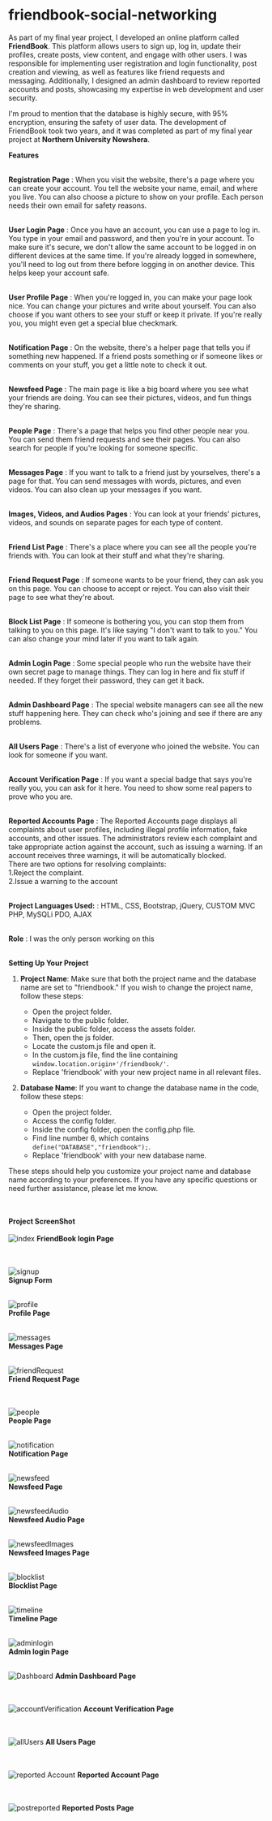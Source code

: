 # friendbook-social-networking


As part of my final year project, I developed an online platform called **FriendBook**. This platform allows users to sign up, log in, update their profiles, create posts, view content, and engage with other users. I was responsible for implementing user registration and login functionality, post creation and viewing, as well as features like friend requests and messaging. Additionally, I designed an admin dashboard to review reported accounts and posts, showcasing my expertise in web development and user security.<br>

I'm proud to mention that the database is highly secure, with 95% encryption, ensuring the safety of user data. The development of FriendBook took two years, and it was completed as part of my final year project at **Northern University Nowshera**.<br>

**Features** <br><br>


**Registration Page** : When you visit the website, there's a page where you can create your account. You tell the website your name, email, and where you live. You can also choose a picture to show on your profile. Each person needs their own email for safety reasons.<br><br>


**User Login Page** : Once you have an account, you can use a page to log in. You type in your email and password, and then you're in your account. To make sure it's secure, we don't allow the same account to be logged in on different devices at the same time. If you're already logged in somewhere, you'll need to log out from there before logging in on another device. This helps keep your account safe.<br><br>

**User Profile Page** : When you're logged in, you can make your page look nice. You can change your pictures and write about yourself. You can also choose if you want others to see your stuff or keep it private. If you're really you, you might even get a special blue checkmark.<br><br>

**Notification Page** : On the website, there's a helper page that tells you if something new happened. If a friend posts something or if someone likes or comments on your stuff, you get a little note to check it out.<br><br>

**Newsfeed Page** : The main page is like a big board where you see what your friends are doing. You can see their pictures, videos, and fun things they're sharing.<br><br>

**People Page** : There's a page that helps you find other people near you. You can send them friend requests and see their pages. You can also search for people if you're looking for someone specific.<br><br>

**Messages Page** :  If you want to talk to a friend just by yourselves, there's a page for that. You can send messages with words, pictures, and even videos. You can also clean up your messages if you want.<br><br>

**Images, Videos, and Audios Pages** : You can look at your friends' pictures, videos, and sounds on separate pages for each type of content.<br><br>

**Friend List Page** : There's a place where you can see all the people you're friends with. You can look at their stuff and what they're sharing.<br><br>

**Friend Request Page** : If someone wants to be your friend, they can ask you on this page. You can choose to accept or reject. You can also visit their page to see what they're about.<br><br>

**Block List Page** : If someone is bothering you, you can stop them from talking to you on this page. It's like saying "I don't want to talk to you." You can also change your mind later if you want to talk again.<br><br>

**Admin Login Page** : Some special people who run the website have their own secret page to manage things. They can log in here and fix stuff if needed. If they forget their password, they can get it back.<br><br>

**Admin Dashboard Page** : The special website managers can see all the new stuff happening here. They can check who's joining and see if there are any problems.<br><br>

**All Users Page** : There's a list of everyone who joined the website. You can look for someone if you want.<br><br>

**Account Verification Page** : If you want a special badge that says you're really you, you can ask for it here. You need to show some real papers to prove who you are.<br><br>

**Reported Accounts Page** : The Reported Accounts page displays all complaints about user profiles, including illegal profile information, fake accounts, and other issues. The administrators review each complaint and take appropriate action against the account, such as issuing a warning. If an account receives three warnings, it will be automatically blocked.<br>
There are two options for resolving complaints:<br>
1.Reject the complaint.<br>
2.Issue a warning to the account<br><br>

**Project Languages Used:** : HTML, CSS, Bootstrap, jQuery, CUSTOM MVC PHP, MySQLi PDO, AJAX<br><br>

**Role** : I was the only person working on this<br><br>

**Setting Up Your Project**<br>

1. **Project Name**:
   Make sure that both the project name and the database name are set to "friendbook." If you wish to change the project name, follow these steps:

   - Open the project folder.
   - Navigate to the public folder.
   - Inside the public folder, access the assets folder.
   - Then, open the js folder.
   - Locate the custom.js file and open it.
   - In the custom.js file, find the line containing `window.location.origin+'/friendbook/'`.
   - Replace 'friendbook' with your new project name in all relevant files.

2. **Database Name**:
   If you want to change the database name in the code, follow these steps:

   - Open the project folder.
   - Access the config folder.
   - Inside the config folder, open the config.php file.
   - Find line number 6, which contains `define("DATABASE","friendbook");`.
   - Replace 'friendbook' with your new database name.

These steps should help you customize your project name and database name according to your preferences. If you have any specific questions or need further assistance, please let me know.<br><br><br>

**Project ScreenShot**<br><br>
![index](https://github.com/CodeZohaib/friendbook-social-networking/assets/142882799/18f22c6f-fe78-484d-bc51-4026c8bce546)
**FriendBook login Page**<br><br><br>

![signup](https://github.com/CodeZohaib/friendbook-social-networking/assets/142882799/688bccd7-33fc-4d78-9b5f-8947c30bbfc5)
<br>**Signup Form**<br><br>

![profile](https://github.com/CodeZohaib/friendbook-social-networking/assets/142882799/e40ef85e-a9e8-46d8-85f1-7b89e3d56e03)
<br>**Profile Page**<br><br>

![messages](https://github.com/CodeZohaib/friendbook-social-networking/assets/142882799/cfd609cf-303a-406e-b55e-47c67cf79a2c)
<br>**Messages Page**<br><br>

![friendRequest](https://github.com/CodeZohaib/friendbook-social-networking/assets/142882799/e4a38aea-4100-4d5d-8c52-d66dc498e788)
<br>**Friend Request Page**<br><br><br>

![people](https://github.com/CodeZohaib/friendbook-social-networking/assets/142882799/0ec255f1-e10b-4803-9a25-914cd0e976ff)
<br>**People Page**<br><br>

![notification](https://github.com/CodeZohaib/friendbook-social-networking/assets/142882799/b5f6d368-756e-4eed-b8b0-91baaf1bb578)
<br>**Notification Page**<br><br>

![newsfeed](https://github.com/CodeZohaib/friendbook-social-networking/assets/142882799/3dc5cd2e-52d5-4b1f-b40d-0f5e67285239)
<br>**Newsfeed Page**<br><br>

![newsfeedAudio](https://github.com/CodeZohaib/friendbook-social-networking/assets/142882799/8e22369f-e0ca-4efb-8419-55a57c4e04bb)
<br>**Newsfeed Audio Page**<br><br>

![newsfeedImages](https://github.com/CodeZohaib/friendbook-social-networking/assets/142882799/040e925e-0740-471a-b273-9e724873b7c5)
<br>**Newsfeed Images Page**<br><br>

![blocklist](https://github.com/CodeZohaib/friendbook-social-networking/assets/142882799/7f6f41ad-f621-4959-b52b-d64121a44301)
<br>**Blocklist Page**<br><br>

![timeline](https://github.com/CodeZohaib/friendbook-social-networking/assets/142882799/a4b6ae00-873a-4a95-8150-17bfcbce51c0)
<br>**Timeline Page**<br><br>

![adminlogin](https://github.com/CodeZohaib/friendbook-social-networking/assets/142882799/be4c7a85-cc6b-406f-a008-0c5938a4004f)
<br>**Admin login Page**<br><br>

![Dashboard](https://github.com/CodeZohaib/friendbook-social-networking/assets/142882799/d4745cc6-79b3-4ea4-a621-2b98caee47a4)
**Admin Dashboard Page**<br><br><br>

![accountVerification](https://github.com/CodeZohaib/friendbook-social-networking/assets/142882799/2a2e2b2d-f521-4c36-bd59-bd66e0ebca8b)
**Account Verification Page**<br><br><br>

![allUsers](https://github.com/CodeZohaib/friendbook-social-networking/assets/142882799/670369c8-c868-4a51-955d-7681fc6fea54)
**All Users Page**<br><br><br>

![reported Account](https://github.com/CodeZohaib/friendbook-social-networking/assets/142882799/80bc73ee-7553-4a78-81a7-fa02381f2b28)
**Reported Account Page**<br><br><br>

![postreported](https://github.com/CodeZohaib/friendbook-social-networking/assets/142882799/b752b498-c6cd-4819-b36d-708f2943c0d7)
**Reported Posts Page**<br><br><br>


